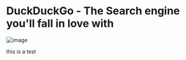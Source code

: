 # DuckDuckGo - The Search engine you'll fall in love with

![image](http://afterishtar.pl/images/100x100.gif)

this is a test
